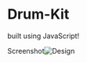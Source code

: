 # Drum-Kit

built using JavaScript!

Screenshot![Design](https://user-images.githubusercontent.com/104015866/208095347-dbdf93bc-803e-44c9-9738-f4c2ff0a2922.png)
